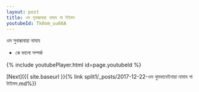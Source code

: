 ```yaml
---
layout: post
title: ওম সুবান্ধাবায়া নামায গা টাইমস
youtubeId: Tk0om_uu66A
---
```

 
 
 ওম সুবান্ধাবায়া নামায  
 
 -  কে ভালো সম্পর্ক 
 
  
 
  
 
 
 
 
 
 


{% include youtubePlayer.html id=page.youtubeId %}
 
[Next]({{ site.baseurl }}{% link  split1/_posts/2017-12-22-ওম থুমভাবেইনায়া নামায গা টাইমস.md%})
 
